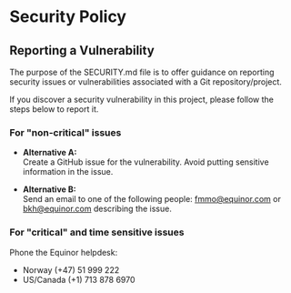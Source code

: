 # Security Policy

## Reporting a Vulnerability

The purpose of the SECURITY.md file is to offer guidance on reporting security issues or vulnerabilities associated with a Git repository/project.

If you discover a security vulnerability in this project, please follow the steps below to report it.

### For "non-critical" issues

- **Alternative A:**  
Create a GitHub issue for the vulnerability. Avoid putting sensitive information in the issue.

- **Alternative B:**  
Send an email to one of the following people: [fmmo@equinor.com](mailto:fmmo@equinor.com) or [bkh@equinor.com](mailto:bkh@equinor.com) describing the issue.

### For "critical" and time sensitive issues

Phone the Equinor helpdesk:

- Norway (+47) 51 999 222
- US/Canada (+1) 713 878 6970
